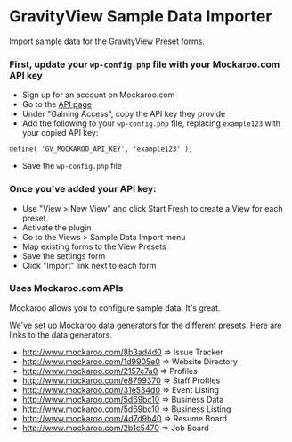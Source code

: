 GravityView Sample Data Importer
=======================

Import sample data for the GravityView Preset forms.

### First, update your `wp-config.php` file with your Mockaroo.com API key

* Sign up for an account on Mockaroo.com
* Go to the [API page](http://mockaroo.com/api/docs)
* Under "Gaining Access", copy the API key they provide
* Add the following to your `wp-config.php` file, replacing `example123` with your copied API key:  
```
define( 'GV_MOCKAROO_API_KEY', 'example123' );
```
* Save the `wp-config.php` file

### Once you've added your API key:

* Use "View > New View" and click Start Fresh to create a View for each preset.
* Activate the plugin
* Go to the Views > Sample Data Import menu
* Map existing forms to the View Presets
* Save the settings form
* Click "Import" link next to each form

### Uses Mockaroo.com APIs

Mockaroo allows you to configure sample data. It's great.

We've set up Mockaroo data generators for the different presets. Here are links to the data generators.

* http://www.mockaroo.com/8b3ad4d0 => Issue Tracker
* http://www.mockaroo.com/1d9905e0 => Website Directory
* http://www.mockaroo.com/2157c7a0 => Profiles
* http://www.mockaroo.com/e8799370 => Staff Profiles
* http://www.mockaroo.com/31e534d0 => Event Listing
* http://www.mockaroo.com/5d69bc10 => Business Data
* http://www.mockaroo.com/5d69bc10 => Business Listing
* http://www.mockaroo.com/4d7d9b40 => Resume Board
* http://www.mockaroo.com/2b1c5470 => Job Board
